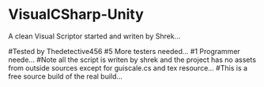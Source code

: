 # VisualCSharp-Unity

A clean Visual Scriptor started and writen by Shrek...

#Tested by Thedetective456
#5 More testers needed...
#1 Programmer neede...
#Note all the script is writen by shrek and the project has no assets from outside sources except for guiscale.cs and tex resource...
#This is a free source build of the real build...
